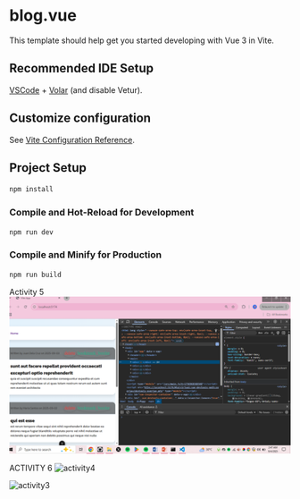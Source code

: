 # blog.vue

This template should help get you started developing with Vue 3 in Vite.

## Recommended IDE Setup

[VSCode](https://code.visualstudio.com/) + [Volar](https://marketplace.visualstudio.com/items?itemName=Vue.volar) (and disable Vetur).

## Customize configuration

See [Vite Configuration Reference](https://vite.dev/config/).

## Project Setup

```sh
npm install
```

### Compile and Hot-Reload for Development

```sh
npm run dev
```

### Compile and Minify for Production

```sh
npm run build
```
Activity 5![alt text](activity3.PNG)

ACTIVITY 6
<img width="1342" height="764" alt="activity4" src="https://github.com/user-attachments/assets/c1809e2f-85a1-4de6-8aea-d1b370f89b2e" />

<img width="1362" height="758" alt="activity3" src="https://github.com/user-attachments/assets/31a55b28-2c40-48bf-a5bb-3c64dee7267f" />


